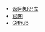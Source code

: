 * [返回知识库](https://docs.usolia.net)
* [官网](https://usolia.net)
* [Github](https://github.com/UsoliaDev/policies)
